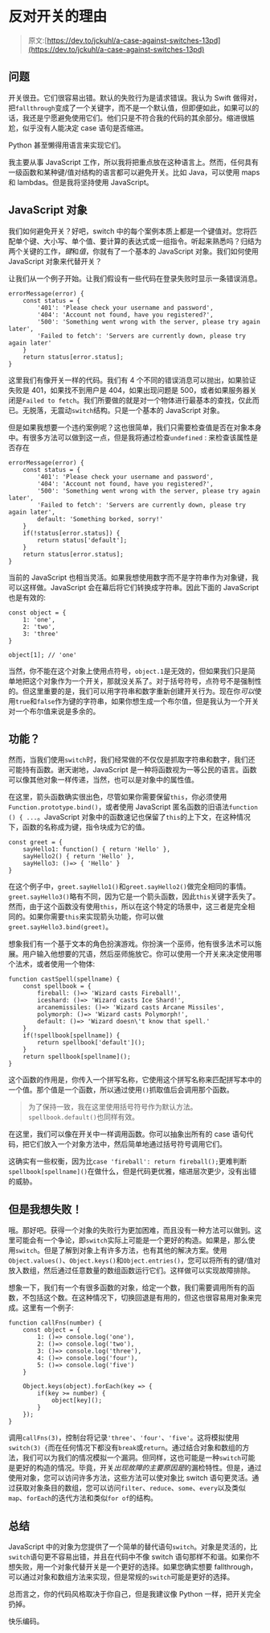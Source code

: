 # 反对开关的理由

> 原文:[https://dev.to/jckuhl/a-case-against-switches-13pd](https://dev.to/jckuhl/a-case-against-switches-13pd)

## 问题

开关很丑。它们很容易出错。默认的失败行为是请求错误。我认为 Swift 做得对，把`fallthrough`变成了一个关键字，而不是一个默认值，但即便如此，如果可以的话，我还是宁愿避免使用它们。他们只是不符合我的代码的其余部分。缩进很尴尬，似乎没有人能决定 case 语句是否缩进。

Python 甚至懒得用语言来实现它们。

我主要从事 JavaScript 工作，所以我将把重点放在这种语言上。然而，任何具有一级函数和某种键/值对结构的语言都可以避免开关。比如 Java，可以使用 maps 和 lambdas。但是我将坚持使用 JavaScript。

## JavaScript 对象

我们如何避免开关？好吧，switch 中的每个案例本质上都是一个键值对。您将匹配单个键、大小写、单个值、要计算的表达式或一组指令。听起来熟悉吗？归结为两个关键的工作，*键*和*值*，你就有了一个基本的 JavaScript 对象。我们如何使用 JavaScript 对象来代替开关？

让我们从一个例子开始。让我们假设有一些代码在登录失败时显示一条错误消息。

```
errorMessage(error) {
    const status = {
        '401': 'Please check your username and password',
        '404': 'Account not found, have you registered?',
        '500': 'Something went wrong with the server, please try again later',
        'Failed to fetch': 'Servers are currently down, please try again later'
    }
    return status[error.status];
} 
```

这里我们有像开关一样的代码。我们有 4 个不同的错误消息可以抛出，如果验证失败是 401，如果找不到用户是 404，如果出现问题是 500，或者如果服务器关闭是`Failed to fetch`。我们所要做的就是对一个物体进行最基本的查找，仅此而已。无脱落，无震动`switch`结构。只是一个基本的 JavaScript 对象。

但是如果我想要一个违约案例呢？这也很简单，我们只需要检查值是否在对象本身中。有很多方法可以做到这一点，但是我将通过检查`undefined` :
来检查该属性是否存在

```
errorMessage(error) {
    const status = {
        '401': 'Please check your username and password',
        '404': 'Account not found, have you registered?',
        '500': 'Something went wrong with the server, please try again later',
        'Failed to fetch': 'Servers are currently down, please try again later',
        default: 'Something borked, sorry!'
    }
    if(!status[error.status]) {
        return status['default'];
    }
    return status[error.status];
} 
```

当前的 JavaScript 也相当灵活。如果我想使用数字而不是字符串作为对象键，我可以这样做。JavaScript 会在幕后将它们转换成字符串。因此下面的 JavaScript 也是有效的:

```
const object = {
    1: 'one',
    2: 'two',
    3: 'three'
}

object[1]; // 'one' 
```

当然，你不能在这个对象上使用点符号，`object.1`是无效的，但如果我们只是简单地把这个对象作为一个开关，那就没关系了。对于括号符号，点符号不是强制性的。但这里重要的是，我们可以用字符串和数字重新创建开关行为。现在你*可以*使用`true`和`false`作为键的字符串，如果你想生成一个布尔值，但是我认为一个开关对一个布尔值来说是多余的。

## 功能？

然而，当我们使用`switch`时，我们经常做的不仅仅是抓取字符串和数字，我们还可能持有函数。谢天谢地，JavaScript 是一种将函数视为一等公民的语言。函数可以像其他对象一样传递，当然，也可以是对象中的属性值。

在这里，箭头函数确实很出色，尽管如果你需要保留`this`，你必须使用`Function.prototype.bind()`，或者使用 JavaScript 匿名函数的旧语法`function () { ...`。JavaScript 对象中的函数速记也保留了`this`的上下文，在这种情况下，函数的名称成为键，指令块成为它的值。

```
const greet = {
    sayHello1: function() { return 'Hello' },
    sayHello2() { return 'Hello' },
    sayHello3: ()=> { 'Hello' }
} 
```

在这个例子中，`greet.sayHello1()`和`greet.sayHello2()`做完全相同的事情。`greet.sayHello3()`略有不同，因为它是一个箭头函数，因此`this`关键字丢失了。然而，由于这个函数没有使用`this`，所以在这个特定的场景中，这三者是完全相同的。如果你需要`this`来实现箭头功能，你可以做`greet.sayHello3.bind(greet)`。

想象我们有一个基于文本的角色扮演游戏。你扮演一个巫师，他有很多法术可以施展。用户输入他想要的咒语，然后巫师施放它。你可以使用一个开关来决定使用哪个法术，或者使用一个物体:

```
function castSpell(spellname) {
    const spellbook = {
        fireball: ()=> 'Wizard casts Fireball!',
        iceshard: ()=> 'Wizard casts Ice Shard!',
        arcanemissiles: ()=> 'Wizard casts Arcane Missiles',
        polymorph: ()=> 'Wizard casts Polymorph!',
        default: ()=> 'Wizard doesn\'t know that spell.'
    }
    if(!spellbook[spellname]) {
        return spellbook['default']();
    }
    return spellbook[spellname]();
} 
```

这个函数的作用是，你传入一个拼写名称，它使用这个拼写名称来匹配拼写本中的一个值。那个值是一个函数，所以通过使用`()`抓取值后会调用那个函数。

> 为了保持一致，我在这里使用括号符号作为默认方法。`spellbook.default()`也同样有效。

在这里，我们可以像在开关中一样调用函数。你可以抽象出所有的 case 语句代码，把它们放入一个对象方法中，然后简单地通过括号符号调用它们。

这确实有一些权衡，因为比`case 'fireball': return fireball();`更难判断`spellbook[spellname]()`在做什么，但是代码更优雅，缩进层次更少，没有出错的威胁。

## 但是我想失败！

哦。那好吧。获得一个对象的失败行为更加困难，而且没有一种方法可以做到。这里可能会有一个争论，即`switch`实际上可能是一个更好的构造。如果是，那么使用`switch`。但是了解到对象上有许多方法，也有其他的解决方案。使用`Object.values()`、`Object.keys()`和`Object.entries()`，您可以将所有的键/值对放入数组，然后通过任意数量的数组函数运行它们。这样做可以实现故障排除。

想象一下，我们有一个有很多函数的对象，给定一个数，我们需要调用所有的函数，不包括这个数。在这种情况下，切换回退是有用的，但这也很容易用对象来完成。这里有一个例子:

```
function callFns(number) {
    const object = {
        1: ()=> console.log('one'),
        2: ()=> console.log('two'),
        3: ()=> console.log('three'),
        4: ()=> console.log('four'),
        5: ()=> console.log('five')
    }

    Object.keys(object).forEach(key => {
        if(key >= number) {
            object[key]();
        }
    });
} 
```

调用`callFns(3)`，控制台将记录`'three'`、`'four'`、`'five'`。这将模拟使用`switch(3) {`而在任何情况下都没有`break`或`return`。通过结合对象和数组的方法，我们可以为我们的情况模拟一个漏洞。但同样，这也可能是一种`switch`可能是更好的构造的情况。毕竟，开关*出现故障的主要原因是*的漏检特性。但是，通过使用对象，您可以访问许多方法，这些方法可以使对象比 switch 语句更灵活。通过获取对象条目的数组，您可以访问`filter`、`reduce`、`some`、`every`以及类似`map`、`forEach`的迭代方法和类似`for of`的结构。

## 总结

JavaScript 中的对象为您提供了一个简单的替代语句`switch`。对象是灵活的，比`switch`语句更不容易出错，并且在代码中不像 switch 语句那样不和谐。如果你不想失败，用一个对象代替开关是一个更好的选择。如果您确实想要 fallthrough，可以通过对象和数组方法来实现，但是常规的`switch`可能是更好的选择。

总而言之，你的代码风格取决于你自己，但是我建议像 Python 一样，把开关完全扔掉。

快乐编码。